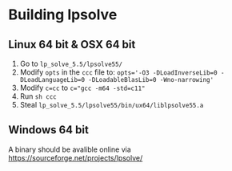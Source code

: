 Building lpsolve
================

Linux 64 bit & OSX 64 bit
-------------------------

 1. Go to `lp_solve_5.5/lpsolve55/`
 2. Modify `opts` in the `ccc` file to:
    `opts='-O3 -DLoadInverseLib=0 -DLoadLanguageLib=0 -DLoadableBlasLib=0 -Wno-narrowing'`
 3. Modify `c=cc` to `c="gcc -m64 -std=c11"`
 4. Run `sh ccc`
 5. Steal `lp_solve_5.5/lpsolve55/bin/ux64/liblpsolve55.a`

Windows 64 bit
--------------
A binary should be avalible online via https://sourceforge.net/projects/lpsolve/
